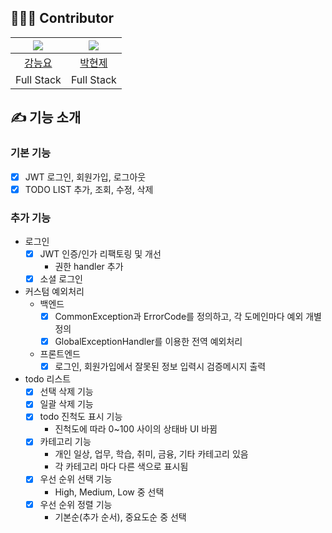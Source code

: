 ## 🧑🏻‍💻 Contributor

| ![](https://images.weserv.nl/?url=https://avatars.githubusercontent.com/teadmoo?v=4&h=250&w=250&fit=cover&mask=circle&maxage=7d)  | ![](https://images.weserv.nl/?url=https://avatars.githubusercontent.com/sor999?v=4&h=250&w=250&fit=cover&mask=circle&maxage=7d) |
| :-------------------------------------------------------------------------------------------------------------------------------------------: | :--------------------------------------------------------------------------------------------------------------------------------------------------: |
| [강능요](https://github.com/teadmoo) | [박현제](https://github.com/sor999) |
| Full Stack | Full Stack |




## ✍️ 기능 소개
### 기본 기능
- [x] JWT 로그인, 회원가입, 로그아웃
- [x] TODO LIST 추가, 조회, 수정, 삭제

### 추가 기능
- 로그인
  - [x] JWT 인증/인가 리팩토링 및 개선
    - 권한 handler 추가
  - [x] 소셜 로그인
- 커스텀 예외처리
  - 백엔드
    - [x] CommonException과 ErrorCode를 정의하고, 각 도메인마다 예외 개별 정의
    - [x] GlobalExceptionHandler를 이용한 전역 예외처리
  - 프론트엔드
    - [x] 로그인, 회원가입에서 잘못된 정보 입력시 검증메시지 출력
- todo 리스트
  - [x] 선택 삭제 기능
  - [x] 일괄 삭제 기능
  - [x] todo 진척도 표시 기능
    - 진척도에 따라 0~100 사이의 상태바 UI 바뀜
  - [x] 카테고리 기능
    - 개인 일상, 업무, 학습, 취미, 금융, 기타 카테고리 있음
    - 각 카테고리 마다 다른 색으로 표시됨
  - [x] 우선 순위 선택 기능
    - High, Medium, Low 중 선택
  - [x] 우선 순위 정렬 기능
    - 기본순(추가 순서), 중요도순 중 선택
